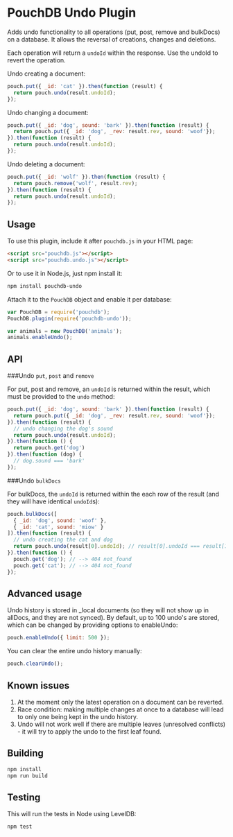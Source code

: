 PouchDB Undo Plugin
=====

Adds undo functionality to all operations (put, post, remove and bulkDocs) on a database. It allows the reversal of creations, changes and deletions.

Each operation will return a `undoId` within the response. Use the undoId to revert the operation.

Undo creating a document:
```js
pouch.put({ _id: 'cat' }).then(function (result) {
  return pouch.undo(result.undoId);
});
```

Undo changing a document:
```js
pouch.put({ _id: 'dog', sound: 'bark' }).then(function (result) {
  return pouch.put({ _id: 'dog', _rev: result.rev, sound: 'woof'});
}).then(function (result) {
  return pouch.undo(result.undoId);
});
```

Undo deleting a document:
```js
pouch.put({ _id: 'wolf' }).then(function (result) {
  return pouch.remove('wolf', result.rev);
}).then(function (result) {
  return pouch.undo(result.undoId);
});
```

Usage
---

To use this plugin, include it after `pouchdb.js` in your HTML page:

```html
<script src="pouchdb.js"></script>
<script src="pouchdb.undo.js"></script>
```

Or to use it in Node.js, just npm install it:

```bash
npm install pouchdb-undo
```

Attach it to the `PouchDB` object and enable it per database:

```js
var PouchDB = require('pouchdb');
PouchDB.plugin(require('pouchdb-undo'));

var animals = new PouchDB('animals');
animals.enableUndo();
```


API
---

###Undo `put`, `post` and `remove`

For put, post and remove, an `undoId` is returned within the result, which must be provided to the `undo` method:

```js
pouch.put({ _id: 'dog', sound: 'bark' }).then(function (result) {
  return pouch.put({ _id: 'dog', _rev: result.rev, sound: 'woof'});
}).then(function (result) {
  // undo changing the dog's sound
  return pouch.undo(result.undoId);
}).then(function () {
  return pouch.get('dog')
}).then(function (dog) {
  // dog.sound === 'bark'
});
```

###Undo `bulkDocs`

For bulkDocs, the `undoId` is returned within the each row of the result (and they will have identical `undoId`s):

```js
pouch.bulkDocs([
  { _id: 'dog', sound: 'woof' },
  { _id: 'cat', sound: 'miow' }
]).then(function (result) {
  // undo creating the cat and dog
  return pouch.undo(result[0].undoId); // result[0].undoId === result[1].undoId
}).then(function () {
  pouch.get('dog'); // --> 404 not_found
  pouch.get('cat'); // --> 404 not_found
});
```

Advanced usage
----

Undo history is stored in _local documents (so they will not show up in allDocs, and they are not synced). By default, up to 100 undo's are stored, which can be changed by providing options to enableUndo:

```js
pouch.enableUndo({ limit: 500 });
```

You can clear the entire undo history manually:
```javascript
pouch.clearUndo();
```


Known issues
----
1. At the moment only the latest operation on a document can be reverted.
2. Race condition: making multiple changes at once to a database will lead to only one being kept in the undo history.
3. Undo will not work well if there are multiple leaves (unresolved conflicts) - it will try to apply the undo to the first leaf found.


Building
----
```bash
npm install
npm run build
```

Testing
----

This will run the tests in Node using LevelDB:

    npm test    

